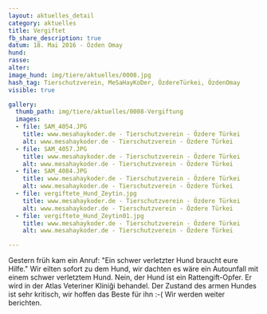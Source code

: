 ```yaml
---
layout: aktuelles_detail
category: aktuelles
title: Vergiftet
fb_share_description: true
datum: 18. Mai 2016 - Özden Omay
hund:
rasse:
alter:
image_hund: img/tiere/aktuelles/0008.jpg
hash_tag: Tierschutzverein, MeSaHayKoDer, ÖzdereTürkei, ÖzdenOmay
visible: true

gallery:
  thumb_path: img/tiere/aktuelles/0008-Vergiftung
  images:
  - file: SAM_4054.JPG
    title: www.mesahaykoder.de - Tierschutzverein - Özdere Türkei
    alt: www.mesahaykoder.de - Tierschutzverein - Özdere Türkei
  - file: SAM_4057.JPG
    title: www.mesahaykoder.de - Tierschutzverein - Özdere Türkei
    alt: www.mesahaykoder.de - Tierschutzverein - Özdere Türkei
  - file: SAM_4084.JPG
    title: www.mesahaykoder.de - Tierschutzverein - Özdere Türkei
    alt: www.mesahaykoder.de - Tierschutzverein - Özdere Türkei
  - file: vergiftete_Hund_Zeytin.jpg
    title: www.mesahaykoder.de - Tierschutzverein - Özdere Türkei
    alt: www.mesahaykoder.de - Tierschutzverein - Özdere Türkei
  - file: vergiftete_Hund_Zeytin01.jpg
    title: www.mesahaykoder.de - Tierschutzverein - Özdere Türkei
    alt: www.mesahaykoder.de - Tierschutzverein - Özdere Türkei

---
```


Gestern früh kam ein Anruf: "Ein schwer verletzter Hund braucht eure Hilfe." Wir eilten sofort zu dem Hund, wir dachten es wäre ein Autounfall mit einem schwer verletztem Hund.
Nein, der Hund ist ein Rattengift-Opfer. Er wird in der Atlas Veteriner Kliniği behandel. Der Zustand des armen Hundes ist sehr kritisch, wir hoffen das Beste für ihn :-( Wir werden weiter berichten.
